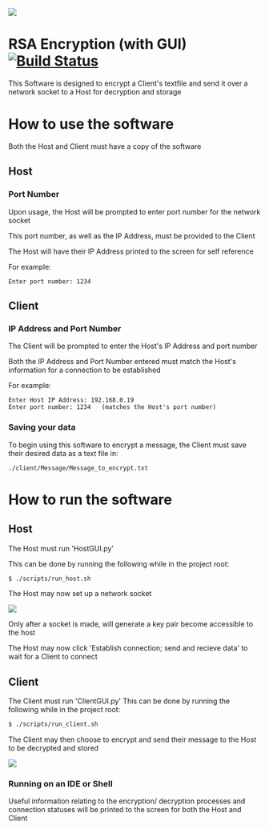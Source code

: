 ![](https://github.com/DylanTinianov/Images/blob/master/Logo/logo_black.png)

# RSA Encryption (with GUI) [![Build Status](https://travis-ci.org/DylanTinianov/RSA_EncryptionGUI.svg?branch=master)](https://travis-ci.org/DylanTinianov/RSA_EncryptionGUI)

This Software is designed to encrypt a Client's textfile and send it over a network socket to a Host for decryption and storage

# How to use the software

Both the Host and Client must have a copy of the software

## Host

### Port Number

Upon usage, the Host will be prompted to enter port number for the network socket

This port number, as well as the IP Address, must be provided to the Client

The Host will have their IP Address printed to the screen for self reference

For example:

```
Enter port number: 1234
```

## Client

### IP Address and Port Number

The Client will be prompted to enter the Host's IP Address and port number

Both the IP Address and Port Number entered must match the Host's information for a connection to be established

For example:

```
Enter Host IP Address: 192.168.0.19
Enter port number: 1234   (matches the Host's port number)
```

### Saving your data

To begin using this software to encrypt a message, the Client must save their desired data as a text file in:

```
./client/Message/Message_to_encrypt.txt
```

# How to run the software

## Host

The Host must run 'HostGUI.py'

This can be done by running the following while in the project root:

```bash
$ ./scripts/run_host.sh
```

The Host may now set up a network socket

![](https://github.com/DylanTinianov/Images/blob/master/RSA_Encryption/socket.png)

Only after a socket is made, will generate a key pair become accessible to the host

The Host may now click 'Establish connection; send and recieve data' to wait for a Client to connect

## Client

The Client must run 'ClientGUI.py' This can be done by running the following while in the project root:

```bash
$ ./scripts/run_client.sh
```

The Client may then choose to encrypt and send their message to the Host to be decrypted and stored

![](https://github.com/DylanTinianov/Images/blob/master/RSA_Encryption/client.png)

### Running on an IDE or Shell

Useful information relating to the encryption/ decryption processes and connection statuses will be printed to the screen for both the Host and Client
